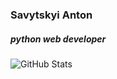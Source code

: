 ### Savytskyi Anton
##### python web developer


![GitHub Stats](https://github-readme-stats.vercel.app/api?username=Xilarr)
